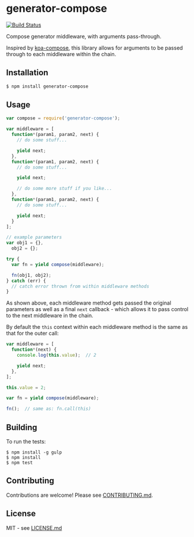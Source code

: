 # generator-compose

[![Build Status](https://secure.travis-ci.org/hiddentao/generator-compose.png)](http://travis-ci.org/hiddentao/generator-compose)

Compose generator middleware, with arguments pass-through.

Inspired by [koa-compose](https://github.com/koajs/compose), this library allows for arguments to be passed through 
to each middleware within the chain.

## Installation

```bash
$ npm install generator-compose
```

## Usage

```js
var compose = require('generator-compose');

var middleware = [
  function*(param1, param2, next) {
    // do some stuff...

    yield next;
  },
  function*(param1, param2, next) {
    // do some stuff...

    yield next;

    // do some more stuff if you like...
  },
  function*(param1, param2, next) {
    // do some stuff...

    yield next;
  }
];

// example parameters
var obj1 = {},
  obj2 = {};

try {
  var fn = yield compose(middleware);

  fn(obj1, obj2);
} catch (err) {
  // catch error thrown from within middleware methods
}
```

As shown above, each middleware method gets passed the original parameters as 
well as a final `next` callback - which allows it to pass control to the next 
middleware in the chain.

By default the `this` context within each middleware method is the same as that 
for the outer call:


```js
var middleware = [
  function*(next) {
    console.log(this.value);  // 2

    yield next;
  },
];

this.value = 2;

var fn = yield compose(middleware);

fn();  // same as: fn.call(this)
```

## Building

To run the tests:

    $ npm install -g gulp
    $ npm install
    $ npm test

## Contributing

Contributions are welcome! Please see [CONTRIBUTING.md](https://github.com/hiddentao/generator-compose/blob/master/CONTRIBUTING.md).

## License

MIT - see [LICENSE.md](https://github.com/hiddentao/generator-compose/blob/master/LICENSE.md)


